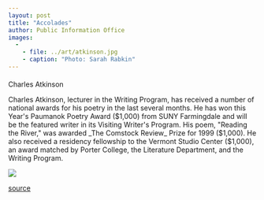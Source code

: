 ```yaml
---
layout: post
title: "Accolades"
author: Public Information Office
images:
  -
    - file: ../art/atkinson.jpg
    - caption: "Photo: Sarah Rabkin"
---
```


####

Charles Atkinson

Charles Atkinson, lecturer in the Writing Program, has received a number of national awards for his poetry in the last several months. He has won this Year's Paumanok Poetry Award ($1,000) from SUNY Farmingdale and will be the featured writer in its Visiting Writer's Program. His poem, "Reading the River," was awarded _The Comstock Review_ Prize for 1999 ($1,000). He also received a residency fellowship to the Vermont Studio Center ($1,000), an award matched by Porter College, the Literature Department, and the Writing Program.  
  
  
  
![ ][1]

[1]: ../../images/trans.gif

[source](http://www1.ucsc.edu/currents/99-00/02-14/accolades.html "Permalink to accolades")
